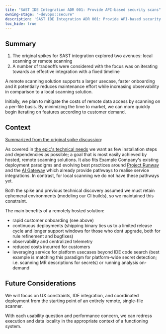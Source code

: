 ```yaml
---
tite: "SAST IDE Integration ADR 001: Provide API-based security scans"
owning-stage: "~devops::secure"
description: 'SAST IDE Integration ADR 001: Provide API-based security scans'
toc_hide: true
---
```


## Summary

1. The original spikes for SAST integration explored two avenues: local scanning or remote scanning
1. A number of tradeoffs were considered with the focus was on iterating towards an effective integration with a fixed timeline

A remote scanning solution supports a larger usecase, faster onboarding and it potentially reduces maintenance effort while increasing observability in comparison to a local scanning solution.

Initially, we plan to mitigate the costs of remote data access by scanning on a per-file basis. By minimizing the time to market, we can more quickly begin iterating on features according to customer demand.

## Context

[Summarized from the original spike discussion](https://example_company.com/groups/example_company-org/-/epics/10283#note_1888852733):

As covered in [the epic's technical needs](https://example_company.com/groups/example_company-org/-/epics/10283#technicalplatform-needs) we want as few installation steps and dependencies as possible; a goal that is most easily achieved by hosted, remote scanning solutions. It also fits Example Company's existing deployment paradigms and evolving best practices around [Project Runway](../../../../infrastructure/platforms/tools/runway/) and the [AI Gateway](../../../architecture/design-documents/ai_gateway/) which already provide pathways to realise service integrations. In contrast, for local scanning we do not have these pathways yet.

Both the spike and previous technical discovery assumed we must retain ephemeral environments (modeling our CI builds), so we maintained this constraint.

The main benefits of a remotely hosted solution:

* rapid customer onboarding (see above)
* continuous deployments (shipping binary ties us to a limited release cycle and longer support windows for those who dont upgrade, both for rule refinement and bugfixes)
* observability and centralized telemetry
* reduced costs incurred for customers
* leveraging service for platform usecases beyond IDE code search (best example is matching this paradigm for platform-wide secret detection; i.e. scanning MR descriptions for secrets) or running analysis on-demand

## Future Considerations

We will focus on UX constraints, IDE integration, and coordinated deployment from the starting point of an entirely remote, single-file scanner.

With each usability question and performance concern, we can redress execution and data locality in the appropriate context of a functioning system.
